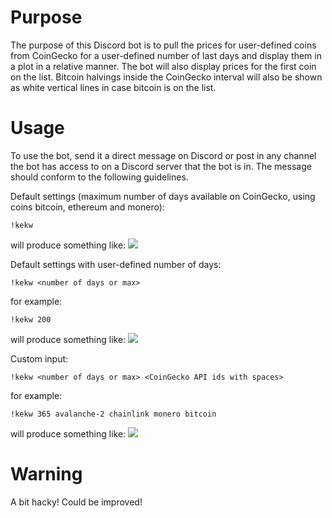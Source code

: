 # Purpose #

The purpose of this Discord bot is to pull the prices for user-defined coins from CoinGecko for a user-defined number of last days and display them in a plot in a relative manner.
The bot will also display prices for the first coin on the list.
Bitcoin halvings inside the CoinGecko interval will also be shown as white vertical lines in case bitcoin is on the list.

# Usage #

To use the bot, send it a direct message on Discord or post in any channel the bot has access to on a Discord server that the bot is in. The message should conform to the following guidelines.

Default settings (maximum number of days available on CoinGecko, using coins bitcoin, ethereum and monero):

    !kekw

will produce something like:
<img src="https://media.discordapp.net/attachments/804107481051431013/1188499681760784424/image.png">

Default settings with user-defined number of days:

    !kekw <number of days or max>

for example:

    !kekw 200

will produce something like:
<img src="https://media.discordapp.net/attachments/804107481051431013/1188499937462329344/image.png">

Custom input:

    !kekw <number of days or max> <CoinGecko API ids with spaces>

for example:

    !kekw 365 avalanche-2 chainlink monero bitcoin

will produce something like:
<img src="https://media.discordapp.net/attachments/804107481051431013/1188500389864165386/image.png">

# Warning #

A bit hacky! Could be improved!
